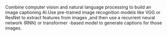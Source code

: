 Combine computer vision and natural language processing to build an image captioning AI.Use pre-trained image recognition models like VGG or ResNet to extract features from images ,and then use a recurrent neural network (RNN) or transformer -based model to generate captions for those images.
